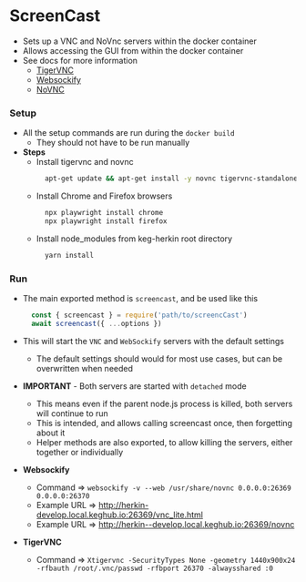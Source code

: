 # ScreenCast
* Sets up a VNC and NoVnc servers within the docker container
* Allows accessing the GUI from within the docker container
* See docs for more information
  * [TigerVNC](https://tigervnc.org/)
  * [Websockify](https://github.com/novnc/websockify)
  * [NoVNC](https://novnc.com/noVNC/docs/EMBEDDING.html)

### Setup
* All the setup commands are run during the `docker build`
  * They should not have to be run manually
* **Steps**
  * Install tigervnc and novnc
    ```sh
      apt-get update && apt-get install -y novnc tigervnc-standalone-server
    ```
  * Install Chrome and Firefox browsers
    ```sh
      npx playwright install chrome
      npx playwright install firefox
    ```
  * Install node_modules from keg-herkin root directory
    ```sh
      yarn install
    ```

### Run
* The main exported method is `screencast`, and be used like this
  ```js
    const { screencast } = require('path/to/screencCast')
    await screencast({ ...options })
  ```
* This will start the `VNC` and `WebSockify` servers with the default settings
  * The default settings should would for most use cases, but can be overwritten when needed
* **IMPORTANT** - Both servers are started with `detached` mode
  * This means even if the parent node.js process is killed, both servers will continue to run
  * This is intended, and allows calling screencast once, then forgetting about it
  * Helper methods are also exported, to allow killing the servers, either together or individually

* **Websockify**
  * Command => `websockify -v --web /usr/share/novnc 0.0.0.0:26369 0.0.0.0:26370`
  * Example URL => http://herkin-develop.local.keghub.io:26369/vnc_lite.html
  * Example URL => http://herkin--develop.local.keghub.io:26369/novnc
* **TigerVNC**
  * Command => `Xtigervnc -SecurityTypes None -geometry 1440x900x24 -rfbauth /root/.vnc/passwd -rfbport 26370 -alwaysshared :0`
